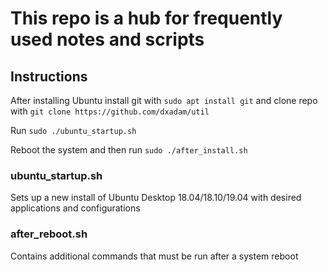 # This repo is a hub for frequently used notes and scripts


## Instructions
After installing Ubuntu install git with 
	`sudo apt install git`
and clone repo with
	`git clone https://github.com/dxadam/util`

Run
	`sudo ./ubuntu_startup.sh`

Reboot the system and then run
	`sudo ./after_install.sh`

### ubuntu_startup.sh
Sets up a new install of Ubuntu Desktop 18.04/18.10/19.04 with desired applications and configurations

### after_reboot.sh
Contains additional commands that must be run after a system reboot

